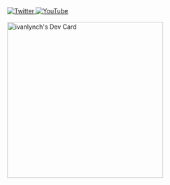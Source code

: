<div align="left">
  <a href="https://twitter.com/ilynchdev">
    <img
      src="https://img.shields.io/twitter/follow/ilynchdev"
      alt="Twitter"
    />
  </a>
  <a href="https://www.youtube.com/@ivanlynch?sub_confirmation=1">
    <img
      src="https://img.shields.io/youtube/channel/subscribers/UCEAe7yUidEsmU9NOVfvawAA"
      alt="YouTube"
    />
  </a>
</div>
<br>
<div align="left">
  <a href="https://app.daily.dev/ivanlynch"><img src="https://api.daily.dev/devcards/v2/G8nDHTKFt9FXLQAWHIZEA.png?type=default&r=jxo" width="356" alt="ivanlynch's Dev Card"/></a>
</div>

